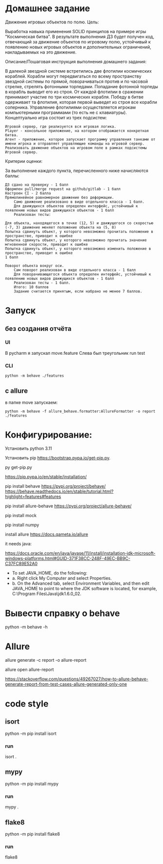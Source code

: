 # Домашнее задание

Движение игровых объектов по полю.
Цель:

Выработка навыка применения SOLID принципов на примере игры "Космическая битва".
В результате выполнения ДЗ будет получен код, отвечающий за движение объектов по игровому полю, устойчивый к появлению новых игровых объектов и дополнительных ограничений, накладываемых на это движение.

Описание/Пошаговая инструкция выполнения домашнего задания:

В далекой звездной системе встретились две флотилии космических кораблей. Корабли могут передвигаться по всему пространству звездной системы по прямой, поворачиваться против и по часовой стрелке, стрелять фотонными торпедами. Попадание фотонной торпеды в корабль выводит его из строя.
От каждой флотилии в сражении принимают участие по три космических корабля.
Победу в битве одерживает та флотилия, которая первой выведет из строя все корабли соперника.
Управление флотилиями осуществляется игрокам компьютерными программами (то есть не с клавиатуры).
Концептуально игра состоит из трех подсистем:

    Игровой сервер, где реализуется вся игровая логика.
    Player - консольное приложение, на котором отображается конкретная битва.
    Агент - приложение, которое запускает программу управления танками от имени игрока и отправляет управляющие команды на игровой сервер.
    Реализовать движение объектов на игровом поле в рамках подсистемы Игровой сервер.


Критерии оценки:

За выполнение каждого пункта, перечисленного ниже начисляются баллы:

    ДЗ сдано на проверку - 1 балл
    Оформлен pull/merge request на github/gitlab - 1 балл
    Настроен CI - 2 балла
    Прямолинейное равномерное движение без деформации.
        Само движение реализовано в виде отдельного класса - 1 балл.
        Для движущихся объектов определен интерфейс, устойчивый к появлению новых видов движущихся объектов - 1 балл
        Реализован тесты:

    Для объекта, находящегося в точке (12, 5) и движущегося со скоростью (-7, 3) движение меняет положение объекта на (5, 8)
    Попытка сдвинуть объект, у которого невозможно прочитать положение в пространстве, приводит к ошибке
    Попытка сдвинуть объект, у которого невозможно прочитать значение мгновенной скорости, приводит к ошибке
    Попытка сдвинуть объект, у которого невозможно изменить положение в пространстве, приводит к ошибке
    1 балл

    Поворот объекта вокруг оси.
        Сам поворот реализован в виде отдельного класса - 1 балл
        Для поворачивающегося объекта определен интерфейс, устойчивый к появлению новых видов движущихся объектов - 1 балл
        Реализован тесты - 1 балл.
        Итого: 10 баллов
        Задание считается принятым, если набрано не менее 7 баллов.

# Запуск
## без создания отчёта
### UI
В pycharm я запускал move.feature 
Слева был треугольник run test
### CLI
    python -m behave ./features
## c allure 
в папке move запускаем:

    python -m behave -f allure_behave.formatter:AllureFormatter -o report ./features

# Конфигурирование:
Установить python 3.11

Установить pip
https://bootstrap.pypa.io/get-pip.py.

py get-pip.py

https://pip.pypa.io/en/stable/installation/

pip install behave
https://pypi.org/project/behave/
https://behave.readthedocs.io/en/stable/tutorial.html?highlight=features#features

pip install allure-behave
https://pypi.org/project/allure-behave/

pip install mock

pip install numpy

install allure
https://docs.qameta.io/allure

it needs java:

https://docs.oracle.com/en/java/javase/11/install/installation-jdk-microsoft-windows-platforms.html#GUID-371F38CC-248F-49EC-BB9C-C37FC89E52A0
-   To set JAVA_HOME, do the following:
-   a. Right click My Computer and select Properties.
-   b. On the Advanced tab, select Environment Variables, and then edit JAVA_HOME to point to where the JDK software is located, for example, C:\Program Files\Java\jdk1.6.0_02.

# Вывести справку о behave

python -m behave -h


# Allure
allure generate -c report -o allure-report

allure open allure-report

https://stackoverflow.com/questions/49267027/how-to-allure-behave-generate-report-from-test-cases-allure-generated-only-one

# code style
## isort
python -m pip install isort
### run 
isort .
## mypy
python -m pip install mypy
### run 
mypy .
## flake8
python -m pip install flake8
### run
flake8